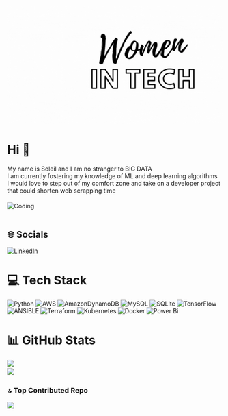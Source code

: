 <img src="https://github.com/Data-with-Lei/Data-with-Lei/blob/main/women%20in%20tech.gif" width="1584" height="277" />


# Hi 💫
My name is Soleil and I am no stranger to BIG DATA <br>I am currently fostering my knowledge of ML and deep learning algorithms<br>I would love to step out of my comfort zone and take on a developer project that could shorten web scrapping time<br><br>
<img align="center" alt="Coding" width="400" src="https://wp.technologyreview.com/wp-content/uploads/2019/08/datalabor3slow-10.gif"><br><br>

## 🌐 Socials
[![LinkedIn](https://img.shields.io/badge/LinkedIn-%230077B5.svg?logo=linkedin&logoColor=white)](https://linkedin.com/in/https://www.linkedin.com/in/soleilmorrison/) 

# 💻 Tech Stack
![Python](https://img.shields.io/badge/python-3670A0?style=for-the-badge&logo=python&logoColor=ffdd54) ![AWS](https://img.shields.io/badge/AWS-%23FF9900.svg?style=for-the-badge&logo=amazon-aws&logoColor=white) ![AmazonDynamoDB](https://img.shields.io/badge/Amazon%20DynamoDB-4053D6?style=for-the-badge&logo=Amazon%20DynamoDB&logoColor=white) ![MySQL](https://img.shields.io/badge/mysql-%2300000f.svg?style=for-the-badge&logo=mysql&logoColor=white) ![SQLite](https://img.shields.io/badge/sqlite-%2307405e.svg?style=for-the-badge&logo=sqlite&logoColor=white) ![TensorFlow](https://img.shields.io/badge/TensorFlow-%23FF6F00.svg?style=for-the-badge&logo=TensorFlow&logoColor=white) ![ANSIBLE](https://img.shields.io/badge/ansible-%231A1918.svg?style=for-the-badge&logo=ansible&logoColor=white) ![Terraform](https://img.shields.io/badge/terraform-%235835CC.svg?style=for-the-badge&logo=terraform&logoColor=white) ![Kubernetes](https://img.shields.io/badge/kubernetes-%23326ce5.svg?style=for-the-badge&logo=kubernetes&logoColor=white) ![Docker](https://img.shields.io/badge/docker-%230db7ed.svg?style=for-the-badge&logo=docker&logoColor=white) ![Power Bi](https://img.shields.io/badge/power_bi-F2C811?style=for-the-badge&logo=powerbi&logoColor=black)
# 📊 GitHub Stats
![](https://github-readme-streak-stats.herokuapp.com/?user=Data-with-Lei&theme=slateorange&hide_border=true)<br/>
![](https://github-readme-stats.vercel.app/api/top-langs/?username=Data-with-Lei&theme=slateorange&hide_border=true&include_all_commits=false&count_private=false&layout=compact)

### 🔝 Top Contributed Repo
![](https://github-contributor-stats.vercel.app/api?username=Data-with-Lei&limit=5&theme=apprentice&combine_all_yearly_contributions=true)

<!-- Proudly created with GPRM ( https://gprm.itsvg.in ) -->
